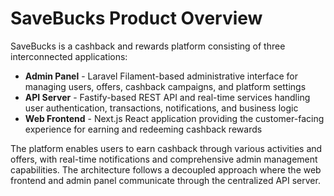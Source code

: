 # SaveBucks Product Overview

SaveBucks is a cashback and rewards platform consisting of three interconnected applications:

- **Admin Panel** - Laravel Filament-based administrative interface for managing users, offers, cashback campaigns, and platform settings
- **API Server** - Fastify-based REST API and real-time services handling user authentication, transactions, notifications, and business logic
- **Web Frontend** - Next.js React application providing the customer-facing experience for earning and redeeming cashback rewards

The platform enables users to earn cashback through various activities and offers, with real-time notifications and comprehensive admin management capabilities. The architecture follows a decoupled approach where the web frontend and admin panel communicate through the centralized API server.